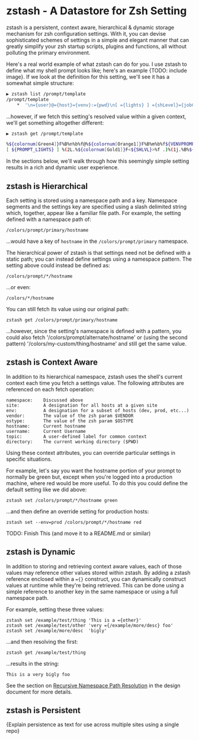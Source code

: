 
# zstash - A Datastore for Zsh Setting

zstash is a persistent, context aware, hierarchical & dynamic storage
mechanism for zsh configuration settings. With it, you can devise
sophisticated schemes of settings in a simple and elegant manner that can
greatly simplify your zsh startup scripts, plugins and functions, all
without polluting the primary environment.

Here's a real world example of what zstash can do for you. I use zstash to
define what my shell prompt looks like; here's an example {TODO: include image}.
If we look at the definition for this setting, we'll see it has a somewhat
simple structure:

```zsh
▶ zstash list /prompt/template
/prompt/template
    *  '\n={user}@={host}={venv}:={pwd}\n[ ={lights} ] ={shLevel}={jobCnt}={pointer} '
```

...however, if we fetch this setting's resolved value within a given
context, we'll get something altogether different:

```zsh
▶ zstash get /prompt/template

%${colornum[Green4]}F%B%n%b%f@%${colornum[Orange1]}F%B%m%b%f${VENVPROMPT}:%${colornum[CornflowerBlue]}F%B%~%b%f
[ ${PROMPT_LIGHTS} ] %(2L.%${colornum[Gold1]}F<${SHLVL}>%f .)%(1j.%B%${colornum[Red1]}F(%j)%f%b .)%B%(#.⭆.▶)%b 
```

In the sections below, we'll walk through how this seemingly simple setting
results in a rich and dynamic user experience.

## zstash is Hierarchical

Each setting is stored using a namespace path and a key. Namespace
segments and the settings key are specified using a slash delimited
string which, together, appear like a familiar file path. For example,
the setting defined with a namespace path of:

    /colors/prompt/primary/hostname

...would have a key of `hostname` in the `/colors/prompt/primary` namespace.

The hierarchical power of zstash is that settings need not be defined
with a static path; you can instead define settings using a namespace
pattern.  The setting above could instead be defined as:

    /colors/prompt/*/hostname

...or even:

    /colors/*/hostname

You can still fetch its value using our original path:

    zstash get /colors/prompt/primary/hostname

...however, since the setting's namespace is defined with a pattern, you
could also fetch '/colors/prompt/alternate/hostname' or (using the second
pattern) '/colors/my-custom/thing/hostname' and still get the same value.

## zstash is Context Aware

In addition to its hierarchical namespace, zstash uses the shell's
current context each time you fetch a settings value. The following
attributes are referenced on each fetch operation:

    namespace:    Discussed above
    site:         A designation for all hosts at a given site
    env:          A designation for a subset of hosts (dev, prod, etc...)
    vendor:       The value of the zsh param $VENDOR
    ostype:       The value of the zsh param $OSTYPE
    hostname:     Current hostname
    username:     Current Username
    topic:        A user-defined label for common context
    directory:    The current working directory ($PWD)

Using these context attributes, you can override particular settings in
specific situations.

For example, let's say you want the hostname portion of your prompt to
normally be green but, except when you're logged into a production
machine, where red would be more useful. To do this you could define
the default setting like we did above:

    zstash set /colors/prompt/*/hostname green

...and then define an override setting for production hosts:

    zstash set --env=prod /colors/prompt/*/hostname red

TODO: Finish This (and move it to a README.md or similar)

## zstash is Dynamic

In addition to storing and retrieving context aware values, each of those
values may reference other values stored within zstash. By adding a zstash
reference enclosed within a `={}` construct, you can dynamically construct
values at runtime while they're being retrieved. This can be done using
a simple reference to another key in the same namespace or using a full
namespace path.

For example, setting these three values:

    zstash set /example/test/thing 'This is a ={other}'
    zstash set /example/test/other 'very ={/example/more/desc} foo'
    zstash set /example/more/desc  'bigly'

...and then resolving the first:

    zstash get /example/test/thing

...results in the string:

    This is a very bigly foo

See the section on [Recursive Namespace Path Resolution](docs/design.md#recursive-namespace-path-resolution)
in the design document for more details.

## zstash is Persistent
  {Explain persistence as text for use across multiple sites using a single repo}

